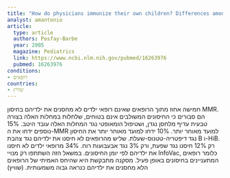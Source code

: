 ```yaml
---
title: "How do physicians immunize their own children? Differences among pediatricians and nonpediatricians"
analyst: amantonio
article:
  type: article
  authors: Posfay-Barbe
  year: 2005
  magazine: Pediatrics
  link: https://www.ncbi.nlm.nih.gov/pubmed/16263976
  pubmed: 16263976
conditions:
- רופאים
countries:
- שוויץ
---
```


חמישה אחוז מתוך הרופאים שאינם רופאי ילדים לא מחסנים את ילדיהם בחיסון MMR. הם סבורים כי החיסונים המשולבים אינם בטוחים, שלחלות במחלות האלה בצורה טבעית עדיף מלחסן נגדן, ושטיפול הומאופטי נגד המחלות האלה עובד היטב. 15% נוספים ידחו את ה-MMR למועד מאוחר יותר.
10% ידחו למועד מאוחר יותר את החיסון נגד דיפטריה-טטנוס-שעלת. שליש מהרופאים לא חיסנו את ילדיהם נגד צהבת B ו-HiB.
רק 12% חיסנו נגד שפעת, ורק 3% נגד אבעבועות רוח. 34% מרופאי ילדים לא חיסנו את ילדיהם לפי יומן החיסונים.
במשאל הזה השתתפו רק מנויי InfoVac, כלומר רופאים המתעניינים בחיסונים באופן פעיל. מסקנה מתבקשת היא שהיחס האמיתי של הרופאים הלא מחסנים את ילדיהם כנראה גבוה משמעותית. (שוויץ)
